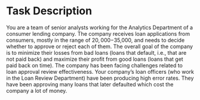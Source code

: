 # Task Description
You are a team of senior analysts working for the Analytics Department of a consumer lending company. 
The company receives loan applications from consumers, mostly in the range of $20,000-$35,000, and 
needs to decide whether to approve or reject each of them. The overall goal of the company is to minimize 
their losses from bad loans (loans that default, i.e., that are not paid back) and maximize their profit from good loans (loans that get paid back on time). 
The company has been facing challenges related to loan approval review effectiveness. Your company’s 
loan officers (who work in the Loan Review Department) have been producing high error rates. They have 
been approving many loans that later defaulted which cost the company a lot of money. 
